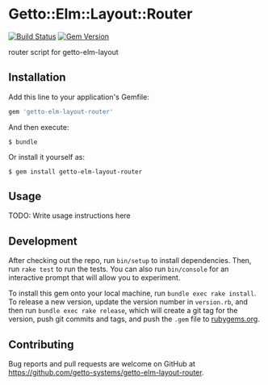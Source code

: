 # Getto::Elm::Layout::Router

[![Build Status](https://travis-ci.org/getto-systems/getto-elm-layout-router.svg?branch=master)](https://travis-ci.org/getto-systems/getto-elm-layout-router)
[![Gem Version](https://badge.fury.io/rb/getto-elm-layout-router.svg)](https://badge.fury.io/rb/getto-elm-layout-router)


router script for getto-elm-layout

## Installation

Add this line to your application's Gemfile:

```ruby
gem 'getto-elm-layout-router'
```

And then execute:

    $ bundle

Or install it yourself as:

    $ gem install getto-elm-layout-router

## Usage

TODO: Write usage instructions here

## Development

After checking out the repo, run `bin/setup` to install dependencies. Then, run `rake test` to run the tests. You can also run `bin/console` for an interactive prompt that will allow you to experiment.

To install this gem onto your local machine, run `bundle exec rake install`. To release a new version, update the version number in `version.rb`, and then run `bundle exec rake release`, which will create a git tag for the version, push git commits and tags, and push the `.gem` file to [rubygems.org](https://rubygems.org).

## Contributing

Bug reports and pull requests are welcome on GitHub at https://github.com/getto-systems/getto-elm-layout-router.
